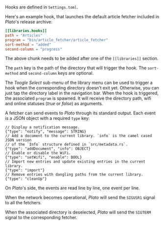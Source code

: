 Hooks are defined in `Settings.toml`.

Here's an example hook, that launches the default article fetcher included in
*Plato*'s release archive:
```toml
[[libraries.hooks]]
path = "Articles"
program = "bin/article_fetcher/article_fetcher"
sort-method = "added"
second-column = "progress"
```

The above chunk needs to be added after one of the `[[libraries]]` section.

The `path` key is the path of the directory that will trigger the hook. The
`sort-method` and `second-column` keys are optional.

The *Toogle Select* sub-menu of the library menu can be used to trigger a hook when the
corresponding directory doesn't exit yet. Otherwise, you can just tap
the directory label in the navigation bar. When the hook is triggered, the
associated `program` is spawned. It will receive the directory path, wifi and
online statuses (*true* or *false*) as arguments.

A fetcher can send events to *Plato* through its standard output.
Each event is a JSON object with a required `type` key:

```
// Display a notification message.
{"type": "notify", "message": STRING}
// Add a document to the current library. `info` is the camel cased JSON version
// of the `Info` structure defined in `src/metadata.rs`.
{"type": "addDocument", "info": OBJECT}
// Enable or disable the WiFi.
{"type": "setWifi", "enable": BOOL}
// Import new entries and update existing entries in the current library.
{"type": "import"}
// Remove entries with dangling paths from the current library.
{"type": "cleanUp"}
```

On *Plato*'s side, the events are read line by line, one event per line.

When the network becomes operational, *Plato* will send the `SIGUSR1` signal to
all the fetchers.

When the associated directory is deselected, *Plato* will send the `SIGTERM`
signal to the corresponding fetcher.
